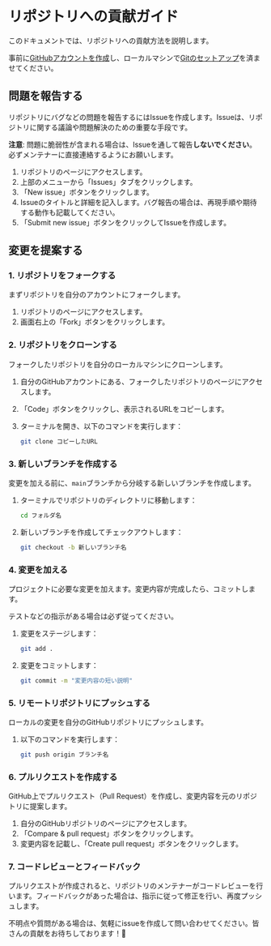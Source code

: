 # リポジトリへの貢献ガイド

このドキュメントでは、リポジトリへの貢献方法を説明します。

事前に[GitHubアカウントを作成](https://docs.github.com/ja/get-started/start-your-journey/creating-an-account-on-github)し、ローカルマシンで[Gitのセットアップ](https://docs.github.com/ja/get-started/getting-started-with-git/set-up-git)を済ませてください。

## 問題を報告する

リポジトリにバグなどの問題を報告するにはIssueを作成します。Issueは、リポジトリに関する議論や問題解決のための重要な手段です。

**注意**: 問題に脆弱性が含まれる場合は、Issueを通して報告**しないでください**。必ずメンテナーに直接連絡するようにお願いします。

1. リポジトリのページにアクセスします。
2. 上部のメニューから「Issues」タブをクリックします。
3. 「New issue」ボタンをクリックします。
4. Issueのタイトルと詳細を記入します。バグ報告の場合は、再現手順や期待する動作も記載してください。
5. 「Submit new issue」ボタンをクリックしてIssueを作成します。

## 変更を提案する

### 1. リポジトリをフォークする

まずリポジトリを自分のアカウントにフォークします。

1. リポジトリのページにアクセスします。
2. 画面右上の「Fork」ボタンをクリックします。

### 2. リポジトリをクローンする

フォークしたリポジトリを自分のローカルマシンにクローンします。

1. 自分のGitHubアカウントにある、フォークしたリポジトリのページにアクセスします。
2. 「Code」ボタンをクリックし、表示されるURLをコピーします。
3. ターミナルを開き、以下のコマンドを実行します：
    
    ```bash
    git clone コピーしたURL
    ```
    

### 3. 新しいブランチを作成する

変更を加える前に、`main`ブランチから分岐する新しいブランチを作成します。

1. ターミナルでリポジトリのディレクトリに移動します：
    
    ```bash
    cd フォルダ名
    ```
    
2. 新しいブランチを作成してチェックアウトします：
    
    ```bash
    git checkout -b 新しいブランチ名
    ```
    

### 4. 変更を加える

プロジェクトに必要な変更を加えます。変更内容が完成したら、コミットします。

テストなどの指示がある場合は必ず従ってください。

1. 変更をステージします：
    
    ```bash
    git add .
    ```
    
2. 変更をコミットします：
    
    ```bash
    git commit -m "変更内容の短い説明"
    ```
    

### 5. リモートリポジトリにプッシュする

ローカルの変更を自分のGitHubリポジトリにプッシュします。

1. 以下のコマンドを実行します：
    
    ```bash
    git push origin ブランチ名
    ```
    

### 6. プルリクエストを作成する

GitHub上でプルリクエスト（Pull Request）を作成し、変更内容を元のリポジトリに提案します。

1. 自分のGitHubリポジトリのページにアクセスします。
2. 「Compare & pull request」ボタンをクリックします。
3. 変更内容を記載し、「Create pull request」ボタンをクリックします。

### 7. コードレビューとフィードバック

プルリクエストが作成されると、リポジトリのメンテナーがコードレビューを行います。フィードバックがあった場合は、指示に従って修正を行い、再度プッシュします。

不明点や質問がある場合は、気軽にissueを作成して問い合わせてください。皆さんの貢献をお待ちしております！🌟